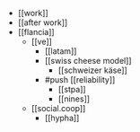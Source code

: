 - [[work]]
- [[after work]]
- [[flancia]]
  - [[ve]]
    - [[latam]] 
    - [[swiss cheese model]]
      - [[schweizer käse]]
    - #push [[reliability]]
      - [[stpa]]
      - [[nines]]
  - [[social.coop]]
    - [[hypha]]


